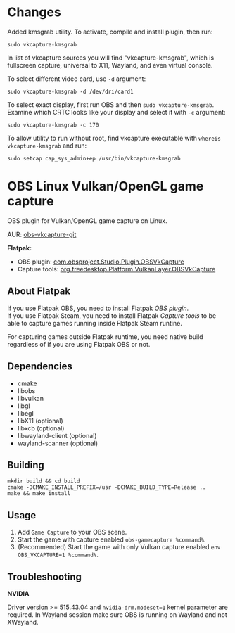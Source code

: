 # Changes
Added kmsgrab utility. To activate, compile and install plugin, then run:
```
sudo vkcapture-kmsgrab
```

In list of vkcapture sources you will find "vkcapture-kmsgrab", which is fullscreen capture, universal to X11, Wayland, and even virtual console.

To select different video card, use `-d` argument: 
```
sudo vkcapture-kmsgrab -d /dev/dri/card1
```

To select exact display, first run OBS and then `sudo vkcapture-kmsgrab`. Examine which CRTC looks like your display and select it with `-c` argument:
```
sudo vkcapture-kmsgrab -c 170
```

To allow utility to run without root, find vkcapture executable with `whereis vkcapture-kmsgrab` and run:
```
sudo setcap cap_sys_admin+ep /usr/bin/vkcapture-kmsgrab
```

# OBS Linux Vulkan/OpenGL game capture

OBS plugin for Vulkan/OpenGL game capture on Linux.

AUR: [obs-vkcapture-git](https://aur.archlinux.org/packages/obs-vkcapture-git/)

**Flatpak:**
* OBS plugin: [com.obsproject.Studio.Plugin.OBSVkCapture](https://github.com/flathub/com.obsproject.Studio.Plugin.OBSVkCapture)
* Capture tools: [org.freedesktop.Platform.VulkanLayer.OBSVkCapture](https://github.com/flathub/org.freedesktop.Platform.VulkanLayer.OBSVkCapture)

## About Flatpak
If you use Flatpak OBS, you need to install Flatpak *OBS plugin*.  
If you use Flatpak Steam, you need to install Flatpak *Capture tools* to be able to capture games running inside Flatpak Steam runtine.

For capturing games outside Flatpak runtime, you need native build regardless of if you are using Flatpak OBS or not.

## Dependencies

* cmake
* libobs
* libvulkan
* libgl
* libegl
* libX11 (optional)
* libxcb (optional)
* libwayland-client (optional)
* wayland-scanner (optional)

## Building

    mkdir build && cd build
    cmake -DCMAKE_INSTALL_PREFIX=/usr -DCMAKE_BUILD_TYPE=Release ..
    make && make install

## Usage

1. Add `Game Capture` to your OBS scene.
2. Start the game with capture enabled `obs-gamecapture %command%`.
3. (Recommended) Start the game with only Vulkan capture enabled `env OBS_VKCAPTURE=1 %command%`.

## Troubleshooting

**NVIDIA**

Driver version >= 515.43.04 and `nvidia-drm.modeset=1` kernel parameter are required. In Wayland session make sure OBS is running on Wayland and not XWayland.
